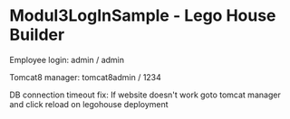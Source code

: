 # Modul3LogInSample - Lego House Builder
Employee login: admin / admin

Tomcat8 manager: tomcat8admin / 1234

DB connection timeout fix:
If website doesn't work goto tomcat manager and click reload on legohouse deployment
